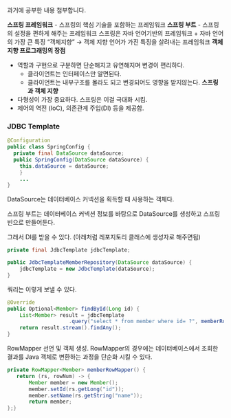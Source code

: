과거에 공부한 내용 첨부합니다.

**스프링 프레임워크** - 스프링의 핵심 기술을 포함하는 프레임워크
**스프링 부트** - 스프링의 설정을 편하게 해주는 프레임워크
스프링은 자바 언어기반의 프레임워크 + 자바 언어의 가장 큰 특징 “객체지향” → 객체 지향 언어가 가진 특징을 살려내는 프레임워크
**객체지향 프로그래밍의 장점**
- 역할과 구현으로 구분하면 단순해지고 유연해지며 변경이 편리하다.
    - 클라이언트는 인터페이스만 알면된다.
    - 클라이언트는 내부구조를 몰라도 되고 변경되어도 영향을 받지않는다.
      **스프링과 객체 지향**
- 다형성이 가장 중요하다. 스프링은 이걸 극대화 시킴.
- 제어의 역전 (IoC), 의존관계 주입(DI) 등을 제공함.
 
### **JDBC Template**

```java
@Configuration
public class SpringConfig {
  private final DataSource dataSource;
  public SpringConfig(DataSource dataSource) {
    this.dataSource = dataSource;
	}
	...
}
```

DataSource는 데이터베이스 커넥션을 획득할 때 사용하는 객체다.

스프링 부트는 데이터베이스 커넥션 정보를 바탕으로 DataSource를 생성하고 스프링 빈으로 만들어둔다.

그래서 DI를 받을 수 있다. (아래처럼 레포지토리 클래스에 생성자로 해주면됨)

```java
private final JdbcTemplate jdbcTemplate;

public JdbcTemplateMemberRepository(DataSource dataSource) {
    jdbcTemplate = new JdbcTemplate(dataSource);
}

```

쿼리는 이렇게 보낼 수 있다.

```java
@Override
public Optional<Member> findById(Long id) {
    List<Member> result = jdbcTemplate
					.query("select * from member where id= ?", memberRowMapper(), id);
    return result.stream().findAny();
}
```

RowMapper 선언 및 객체 생성. RowMapper의 경우에는 데이터베이스에서 조회한 결과를 Java 객체로 변환하는 과정을 단순화 시킬 수 있다.

```java
private RowMapper<Member> memberRowMapper() {
   return (rs, rowNum) -> {
       Member member = new Member();
       member.setId(rs.getLong("id"));
       member.setName(rs.getString("name"));
       return member;
};}
```
